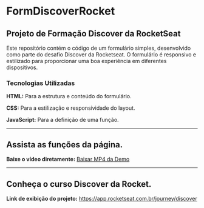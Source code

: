 # FormDiscoverRocket

## Projeto de Formação Discover da RocketSeat

  Este repositório contém o código de um formulário simples, desenvolvido como parte do desafio Discover da Rocketseat. O formulário é responsivo e estilizado para proporcionar uma boa experiência em diferentes dispositivos.

### Tecnologias Utilizadas

  **HTML:** Para a estrutura e conteúdo do formulário.

  **CSS:** Para a estilização e responsividade do layout.

  **JavaScript:** Para a definição de uma função.

---

## Assista as funções da página.

**Baixe o vídeo diretamente:** [Baixar MP4 da Demo](https://github.com/AnaRamil/FormDiscoverRocket/blob/main/Discover.mp4)

---

## Conheça o curso Discover da Rocket.

**Link de exibição do projeto:** https://app.rocketseat.com.br/journey/discover

